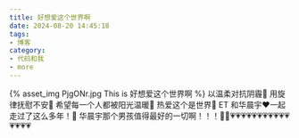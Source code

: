 ```yaml
---
title: 好想爱这个世界啊
date: 2024-08-20 14:45:18
tags:
- 博客
category:
- 代码和我
- more
---
```

{% asset_img PjgONr.jpg This is 好想爱这个世界啊 %}
以温柔对抗阴霾💞
用旋律抚慰不安💞
希望每一个人都被阳光温暖💞
热爱这个是世界💞
ET 和华晨宇❤️一起走过了这么多年！💞
华晨宇那个男孩值得最好的一切啊！！！💞💗💗️💗💗💗💗💗💗💗💗💗💗💗💗💗💗
